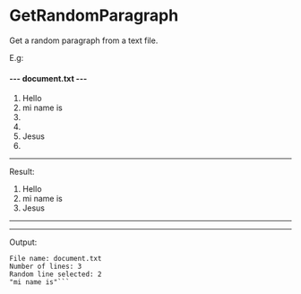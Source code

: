 # GetRandomParagraph
Get a random paragraph from a text file.

E.g:

#### --- document.txt ---
1. Hello
2. mi name is
3.
4.
5. Jesus
6.
--------------------

Result:
1. Hello
2. mi name is
3. Jesus
--------------------
--------------------

Output:
```
File name: document.txt
Number of lines: 3
Random line selected: 2
"mi name is"```
